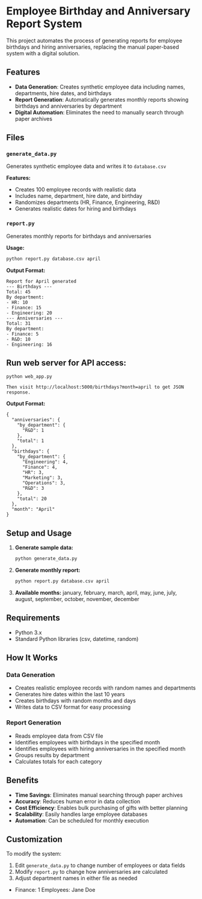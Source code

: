 # Employee Birthday and Anniversary Report System

This project automates the process of generating reports for employee birthdays and hiring anniversaries, replacing the manual paper-based system with a digital solution.

## Features

- **Data Generation**: Creates synthetic employee data including names, departments, hire dates, and birthdays
- **Report Generation**: Automatically generates monthly reports showing birthdays and anniversaries by department
- **Digital Automation**: Eliminates the need to manually search through paper archives

## Files

### `generate_data.py`
Generates synthetic employee data and writes it to `database.csv`

**Features:**
- Creates 100 employee records with realistic data
- Includes name, department, hire date, and birthday
- Randomizes departments (HR, Finance, Engineering, R&D)
- Generates realistic dates for hiring and birthdays

### `report.py`
Generates monthly reports for birthdays and anniversaries

**Usage:**
```bash
python report.py database.csv april
```
**Output Format:**
```
Report for April generated
--- Birthdays ---
Total: 45
By department:
- HR: 10
- Finance: 15
- Engineering: 20
--- Anniversaries ---
Total: 31
By department:
- Finance: 5
- R&D: 10
- Engineering: 16
```
## Run web server for API access:
```
python web_app.py

Then visit http://localhost:5000/birthdays?month=april to get JSON response.
```
**Output Format:**
```
{
  "anniversaries": {
    "by_department": {
      "R&D": 1
    },
    "total": 1
  },
  "birthdays": {
    "by_department": {
      "Engineering": 4,
      "Finance": 4,
      "HR": 3,
      "Marketing": 3,
      "Operations": 3,
      "R&D": 3
    },
    "total": 20
  },
  "month": "April"
}
```

## Setup and Usage

1. **Generate sample data:**
   ```bash
   python generate_data.py
   ```

2. **Generate monthly report:**
   ```bash
   python report.py database.csv april
   ```

3. **Available months:** january, february, march, april, may, june, july, august, september, october, november, december

## Requirements

- Python 3.x
- Standard Python libraries (csv, datetime, random)

## How It Works

### Data Generation
- Creates realistic employee records with random names and departments
- Generates hire dates within the last 10 years
- Creates birthdays with random months and days
- Writes data to CSV format for easy processing

### Report Generation
- Reads employee data from CSV file
- Identifies employees with birthdays in the specified month
- Identifies employees with hiring anniversaries in the specified month
- Groups results by department
- Calculates totals for each category

## Benefits

- **Time Savings**: Eliminates manual searching through paper archives
- **Accuracy**: Reduces human error in data collection
- **Cost Efficiency**: Enables bulk purchasing of gifts with better planning
- **Scalability**: Easily handles large employee databases
- **Automation**: Can be scheduled for monthly execution

## Customization

To modify the system:
1. Edit `generate_data.py` to change number of employees or data fields
2. Modify `report.py` to change how anniversaries are calculated
3. Adjust department names in either file as needed

- Finance: 1
  Employees: Jane Doe
```
